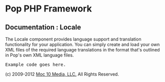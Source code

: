 Pop PHP Framework
=================

Documentation : Locale
----------------------

The Locale component provides language support and translation functionality for your application. You can simply create and load your own XML files of the required language translations in the format that's outlined in Pop's own XML language files.

<pre>
Example code goes here.
</pre>

(c) 2009-2012 [Moc 10 Media, LLC.](http://www.moc10media.com) All Rights Reserved.
